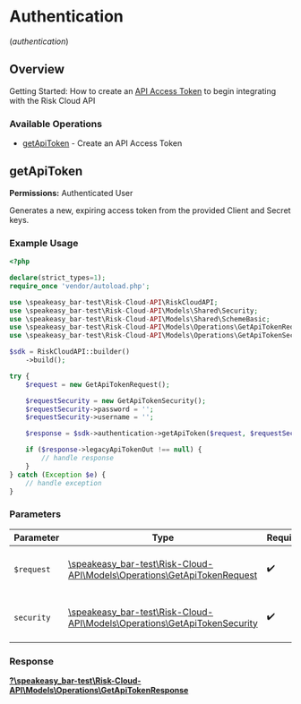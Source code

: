 # Authentication
(*authentication*)

## Overview

Getting Started: How to create an [API Access Token](https://www.logicgate.com/developer/risk-cloud-api-authentication/) to begin integrating with the Risk Cloud API

### Available Operations

* [getApiToken](#getapitoken) - Create an API Access Token

## getApiToken

**Permissions:** Authenticated User

Generates a new, expiring access token from the provided Client and Secret keys.

### Example Usage

```php
<?php

declare(strict_types=1);
require_once 'vendor/autoload.php';

use \speakeasy_bar-test\Risk-Cloud-API\RiskCloudAPI;
use \speakeasy_bar-test\Risk-Cloud-API\Models\Shared\Security;
use \speakeasy_bar-test\Risk-Cloud-API\Models\Shared\SchemeBasic;
use \speakeasy_bar-test\Risk-Cloud-API\Models\Operations\GetApiTokenRequest;
use \speakeasy_bar-test\Risk-Cloud-API\Models\Operations\GetApiTokenSecurity;

$sdk = RiskCloudAPI::builder()
    ->build();

try {
    $request = new GetApiTokenRequest();

    $requestSecurity = new GetApiTokenSecurity();
    $requestSecurity->password = '';
    $requestSecurity->username = '';

    $response = $sdk->authentication->getApiToken($request, $requestSecurity);

    if ($response->legacyApiTokenOut !== null) {
        // handle response
    }
} catch (Exception $e) {
    // handle exception
}
```

### Parameters

| Parameter                                                                                                                  | Type                                                                                                                       | Required                                                                                                                   | Description                                                                                                                |
| -------------------------------------------------------------------------------------------------------------------------- | -------------------------------------------------------------------------------------------------------------------------- | -------------------------------------------------------------------------------------------------------------------------- | -------------------------------------------------------------------------------------------------------------------------- |
| `$request`                                                                                                                 | [\speakeasy_bar-test\Risk-Cloud-API\Models\Operations\GetApiTokenRequest](../../models/operations/GetApiTokenRequest.md)   | :heavy_check_mark:                                                                                                         | The request object to use for the request.                                                                                 |
| `security`                                                                                                                 | [\speakeasy_bar-test\Risk-Cloud-API\Models\Operations\GetApiTokenSecurity](../../models/operations/GetApiTokenSecurity.md) | :heavy_check_mark:                                                                                                         | The security requirements to use for the request.                                                                          |


### Response

**[?\speakeasy_bar-test\Risk-Cloud-API\Models\Operations\GetApiTokenResponse](../../models/operations/GetApiTokenResponse.md)**


